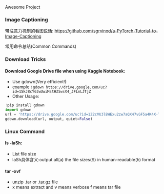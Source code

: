 Awesome Project
### Image Captioning
带注意力机制的看图说话: https://github.com/sgrvinod/a-PyTorch-Tutorial-to-Image-Captioning

常用命令总结(Common Commands)

### Download Tricks
#### Download Google Drive file when using Kaggle Notebook:
- Use gdown(Very efficient!)
- example ```!gdown https://drive.google.com/uc?id=15kJ8cY63wUwiMstHZ5wsX4_JFLnLJTjZ```
- Other Usage: 
```python
!pip install gdown
import gdown 
url = 'https://drive.google.com/uc?id=1Z2cVU3lBWExu2zw7aQX47vGF5a4K4X-T' output = 'new-data.csv' 
gdown.download(url, output, quiet=False)
```
### Linux Command
#### ls -laSh:
- List file size
- laSh具体含义:output all(a) the file sizes(S) in human-readable(h) format 

#### tar -xvf
- unzip .tar or .tar.gz file
- x means extract and v means verbose f means tar file
<!-- - alternative: **!gzip** -d FILENAME.tar.gz -->
